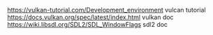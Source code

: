 https://vulkan-tutorial.com/Development_environment vulcan tutorial
https://docs.vulkan.org/spec/latest/index.html vulkan doc
https://wiki.libsdl.org/SDL2/SDL_WindowFlags sdl2 doc
